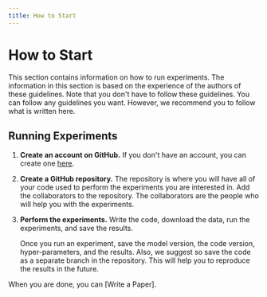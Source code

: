 ```yaml
---
title: How to Start
---
```


# How to Start

This section contains information on how to run experiments. The
information in this section is based on the experience of the authors of these
guidelines. Note that you don't have to follow these guidelines. You can follow
any guidelines you want. However, we recommend you to follow what is written
here.

## Running Experiments

1. **Create an account on GitHub.** If you don't have an account, you can
   create one [here](https://github.com).

2. **Create a GitHub repository.** The repository is where you will have all of
   your code used to perform the experiments you are interested in. Add the
   collaborators to the repository. The collaborators are the people who will
   help you with the experiments.

3. **Perform the experiments.** Write the code, download the data, run the
   experiments, and save the results.

   Once you run an experiment, save the model version, the code version,
   hyper-parameters, and the results. Also, we suggest so save the code as a
   separate branch in the repository. This will help you to reproduce the
   results in the future.

When you are done, you can [Write a Paper].